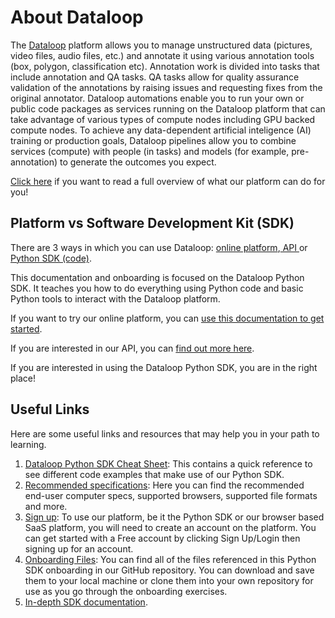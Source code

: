 # About Dataloop

The [Dataloop](https://dataloop.ai) platform allows you to manage unstructured data (pictures, video files, audio files, etc.) and annotate it using various annotation tools (box, polygon, classification etc). Annotation work is divided into tasks that include annotation and QA tasks.  QA tasks allow for quality assurance validation of the annotations by raising issues and requesting fixes from the original annotator. Dataloop automations enable you to run your own or public code packages as services running on the Dataloop platform that can take advantage of various types of compute nodes including GPU backed compute nodes. To achieve any data-dependent artificial inteligence (AI) training or production goals, Dataloop pipelines allow you to combine services (compute) with people (in tasks) and models (for example, pre-annotation) to generate the outcomes you expect.

[Click here](https://dataloop.ai/docs) if you want to read a full overview of what our platform can do for you!

## Platform vs Software Development Kit (SDK)

There are 3 ways in which you can use Dataloop: [online platform](https://console.dataloop.ai/welcome),[ API ](https://gate.dataloop.ai/api/v1/docs) or [Python SDK (code)](https://developers.dataloop.ai/tutorials/getting_started/sdk_overview/chapter/).

This documentation and onboarding is focused on the Dataloop Python SDK. It teaches you how to do everything using Python code and basic Python tools to interact with the Dataloop platform.

If you want to try our online platform, you can [use this documentation to get started](https://dataloop.ai/docs/welcome).

If you are interested in our API, you can [find out more here](https://github.com/dataloop-ai-apps/dataloop-api-documentation).

If you are interested in using the Dataloop Python SDK, you are in the right place!

## Useful Links

Here are some useful links and resources that may help you in your path to learning.

1. [Dataloop Python SDK Cheat Sheet](https://dataloop.ai/docs/sdk-cheatsheet): This contains a quick reference to see different code examples that make use of our Python SDK.
2. [Recommended specifications](https://dataloop.ai/docs/platform-recommended): Here you can find the recommended end-user computer specs, supported browsers, supported file formats and more.
3. [Sign up](https://console.dataloop.ai/welcome?redirect=%2Fprojects%3Fiss%3Dhttps%253A%252F%252Fdataloop-production.auth0.com%252F): To use our platform, be it the Python SDK or our browser based SaaS platform, you will need to create an account on the platform.  You can get started with a Free account by clicking Sign Up/Login then signing up for an account.
4. [Onboarding Files](Onboarding/): You can find all of the files referenced in this Python SDK onboarding in our GitHub repository.  You can download and save them to your local machine or clone them into your own repository for use as you go through the onboarding exercises.
5. [In-depth SDK documentation](https://sdk-docs.dataloop.ai/en/latest/tutorials.html#model-management).
